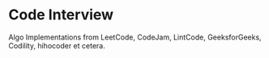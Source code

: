 # Code Interview
Algo Implementations from LeetCode, CodeJam, LintCode, GeeksforGeeks, Codility, hihocoder et cetera.
